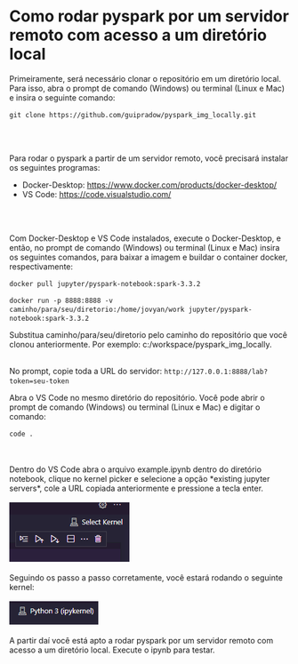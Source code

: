 # Como rodar pyspark por um servidor remoto com acesso a um diretório local

Primeiramente, será necessário clonar o repositório em um diretório local. Para isso, abra o prompt de comando (Windows) ou terminal (Linux e Mac) e insira o seguinte comando:
```
git clone https://github.com/guipradow/pyspark_img_locally.git
```
<br>
</br>

Para rodar o pyspark a partir de um servidor remoto, você precisará instalar os seguintes programas:
- Docker-Desktop: https://www.docker.com/products/docker-desktop/   
- VS Code: https://code.visualstudio.com/
<br>
</br>

Com Docker-Desktop e VS Code instalados, execute o Docker-Desktop, e então, no prompt de comando (Windows) ou terminal (Linux e Mac) insira os seguintes comandos, para baixar a imagem e buildar o container docker, respectivamente: 
```
docker pull jupyter/pyspark-notebook:spark-3.3.2
```

```
docker run -p 8888:8888 -v caminho/para/seu/diretorio:/home/jovyan/work jupyter/pyspark-notebook:spark-3.3.2
```
Substitua caminho/para/seu/diretorio pelo caminho do repositório que você clonou anteriormente. Por exemplo: c:/workspace/pyspark_img_locally.
<br>
</br>

No prompt, copie toda a URL do servidor: `http://127.0.0.1:8888/lab?token=seu-token`

Abra o VS Code no mesmo diretório do repositório. Você pode abrir o prompt de comando (Windows) ou terminal (Linux e Mac) e digitar o comando:
```
code .
```
<br>
</br>
Dentro do VS Code abra o arquivo example.ipynb dentro do diretório notebook, clique no kernel picker e selecione a opção *existing jupyter servers*, cole a URL copiada anteriormente e pressione a tecla enter.
<br>
</br>
<img src="img/img1.png">
<br>
</br>
Seguindo os passo a passo corretamente, você estará rodando o seguinte kernel:
<br>
</br>
<img src="img/img2.png">
<br>
</br>
A partir daí você está apto a rodar pyspark por um servidor remoto com acesso a um diretório local. Execute o ipynb para testar.

